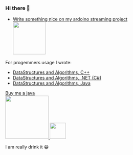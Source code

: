 ### Hi there 👋


- <a href="https://arthurcam.com">Write something nice on my ardoino streaming project <br>
  <img width="102" height="auto" src="https://i.imgur.com/CGIDILZ.png" akt="arduino web control online stream">
</a>


For progemmers usage I wrote:<br>
- <a href="https://github.com/w3arthur/DataStructures-Algorithms-Cpp">DataStructures and Algorithms, C++</a><br>
- <a href="https://github.com/w3arthur/DataStructures-Algorithms-CSharp">DataStructures and Algorithms, .NET (C#)</a><br>
- <a href="https://github.com/w3arthur/DataStructures-Algorithms-Java">DataStructures and Algorithms, Java</a><br>


<a href="https://www.buymeacoffee.com/w3arthur">Buy me a java <br>
  <img width="135" height="auto" src="https://i.imgur.com/rYLUyjD.png" akt="buy me coffee">
</a>
<a href="https://ko-fi.com/w3arthur">
  <img width="50" height="auto" src="https://i.imgur.com/CAed4AA.png" akt="buy me coffee">
</a>

I am really drink it 😁
